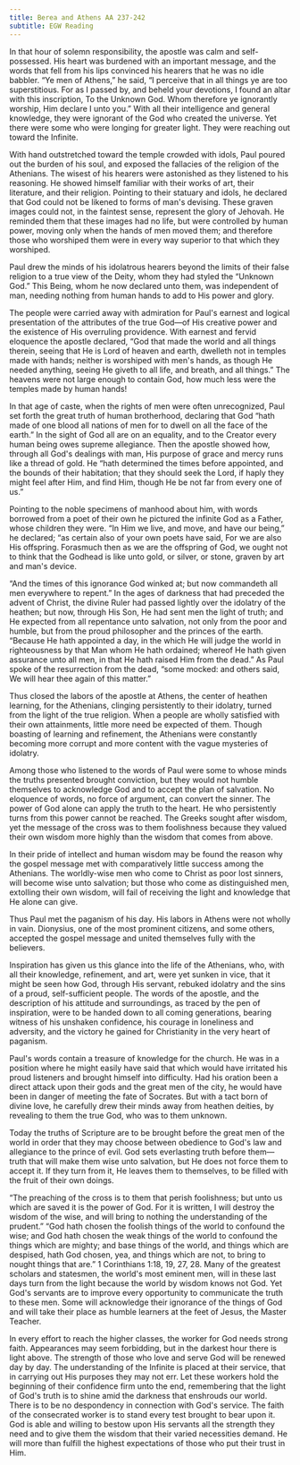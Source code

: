 ```yaml
---
title: Berea and Athens AA 237-242
subtitle: EGW Reading
---
```


In that hour of solemn responsibility, the apostle was calm and self-possessed. His heart was burdened with an important message, and the words that fell from his lips convinced his hearers that he was no idle babbler. “Ye men of Athens,” he said, “I perceive that in all things ye are too superstitious. For as I passed by, and beheld your devotions, I found an altar with this inscription, To the Unknown God. Whom therefore ye ignorantly worship, Him declare I unto you.” With all their intelligence and general knowledge, they were ignorant of the God who created the universe. Yet there were some who were longing for greater light. They were reaching out toward the Infinite.

With hand outstretched toward the temple crowded with idols, Paul poured out the burden of his soul, and exposed the fallacies of the religion of the Athenians. The wisest of his hearers were astonished as they listened to his reasoning. He showed himself familiar with their works of art, their literature, and their religion. Pointing to their statuary and idols, he declared that God could not be likened to forms of man's devising. These graven images could not, in the faintest sense, represent the glory of Jehovah. He reminded them that these images had no life, but were controlled by human power, moving only when the hands of men moved them; and therefore those who worshiped them were in every way superior to that which they worshiped.

Paul drew the minds of his idolatrous hearers beyond the limits of their false religion to a true view of the Deity, whom they had styled the “Unknown God.” This Being, whom he now declared unto them, was independent of man, needing nothing from human hands to add to His power and glory.

The people were carried away with admiration for Paul's earnest and logical presentation of the attributes of the true God—of His creative power and the existence of His overruling providence. With earnest and fervid eloquence the apostle declared, “God that made the world and all things therein, seeing that He is Lord of heaven and earth, dwelleth not in temples made with hands; neither is worshiped with men's hands, as though He needed anything, seeing He giveth to all life, and breath, and all things.” The heavens were not large enough to contain God, how much less were the temples made by human hands!

In that age of caste, when the rights of men were often unrecognized, Paul set forth the great truth of human brotherhood, declaring that God “hath made of one blood all nations of men for to dwell on all the face of the earth.” In the sight of God all are on an equality, and to the Creator every human being owes supreme allegiance. Then the apostle showed how, through all God's dealings with man, His purpose of grace and mercy runs like a thread of gold. He “hath determined the times before appointed, and the bounds of their habitation; that they should seek the Lord, if haply they might feel after Him, and find Him, though He be not far from every one of us.”

Pointing to the noble specimens of manhood about him, with words borrowed from a poet of their own he pictured the infinite God as a Father, whose children they were. “In Him we live, and move, and have our being,” he declared; “as certain also of your own poets have said, For we are also His offspring. Forasmuch then as we are the offspring of God, we ought not to think that the Godhead is like unto gold, or silver, or stone, graven by art and man's device.

“And the times of this ignorance God winked at; but now commandeth all men everywhere to repent.” In the ages of darkness that had preceded the advent of Christ, the divine Ruler had passed lightly over the idolatry of the heathen; but now, through His Son, He had sent men the light of truth; and He expected from all repentance unto salvation, not only from the poor and humble, but from the proud philosopher and the princes of the earth. “Because He hath appointed a day, in the which He will judge the world in righteousness by that Man whom He hath ordained; whereof He hath given assurance unto all men, in that He hath raised Him from the dead.” As Paul spoke of the resurrection from the dead, “some mocked: and others said, We will hear thee again of this matter.”

Thus closed the labors of the apostle at Athens, the center of heathen learning, for the Athenians, clinging persistently to their idolatry, turned from the light of the true religion. When a people are wholly satisfied with their own attainments, little more need be expected of them. Though boasting of learning and refinement, the Athenians were constantly becoming more corrupt and more content with the vague mysteries of idolatry.

Among those who listened to the words of Paul were some to whose minds the truths presented brought conviction, but they would not humble themselves to acknowledge God and to accept the plan of salvation. No eloquence of words, no force of argument, can convert the sinner. The power of God alone can apply the truth to the heart. He who persistently turns from this power cannot be reached. The Greeks sought after wisdom, yet the message of the cross was to them foolishness because they valued their own wisdom more highly than the wisdom that comes from above.

In their pride of intellect and human wisdom may be found the reason why the gospel message met with comparatively little success among the Athenians. The worldly-wise men who come to Christ as poor lost sinners, will become wise unto salvation; but those who come as distinguished men, extolling their own wisdom, will fail of receiving the light and knowledge that He alone can give.

Thus Paul met the paganism of his day. His labors in Athens were not wholly in vain. Dionysius, one of the most prominent citizens, and some others, accepted the gospel message and united themselves fully with the believers.

Inspiration has given us this glance into the life of the Athenians, who, with all their knowledge, refinement, and art, were yet sunken in vice, that it might be seen how God, through His servant, rebuked idolatry and the sins of a proud, self-sufficient people. The words of the apostle, and the description of his attitude and surroundings, as traced by the pen of inspiration, were to be handed down to all coming generations, bearing witness of his unshaken confidence, his courage in loneliness and adversity, and the victory he gained for Christianity in the very heart of paganism.

Paul's words contain a treasure of knowledge for the church. He was in a position where he might easily have said that which would have irritated his proud listeners and brought himself into difficulty. Had his oration been a direct attack upon their gods and the great men of the city, he would have been in danger of meeting the fate of Socrates. But with a tact born of divine love, he carefully drew their minds away from heathen deities, by revealing to them the true God, who was to them unknown.

Today the truths of Scripture are to be brought before the great men of the world in order that they may choose between obedience to God's law and allegiance to the prince of evil. God sets everlasting truth before them—truth that will make them wise unto salvation, but He does not force them to accept it. If they turn from it, He leaves them to themselves, to be filled with the fruit of their own doings.

“The preaching of the cross is to them that perish foolishness; but unto us which are saved it is the power of God. For it is written, I will destroy the wisdom of the wise, and will bring to nothing the understanding of the prudent.” “God hath chosen the foolish things of the world to confound the wise; and God hath chosen the weak things of the world to confound the things which are mighty; and base things of the world, and things which are despised, hath God chosen, yea, and things which are not, to bring to nought things that are.” 1 Corinthians 1:18, 19, 27, 28. Many of the greatest scholars and statesmen, the world's most eminent men, will in these last days turn from the light because the world by wisdom knows not God. Yet God's servants are to improve every opportunity to communicate the truth to these men. Some will acknowledge their ignorance of the things of God and will take their place as humble learners at the feet of Jesus, the Master Teacher.

In every effort to reach the higher classes, the worker for God needs strong faith. Appearances may seem forbidding, but in the darkest hour there is light above. The strength of those who love and serve God will be renewed day by day. The understanding of the Infinite is placed at their service, that in carrying out His purposes they may not err. Let these workers hold the beginning of their confidence firm unto the end, remembering that the light of God's truth is to shine amid the darkness that enshrouds our world. There is to be no despondency in connection with God's service. The faith of the consecrated worker is to stand every test brought to bear upon it. God is able and willing to bestow upon His servants all the strength they need and to give them the wisdom that their varied necessities demand. He will more than fulfill the highest expectations of those who put their trust in Him.